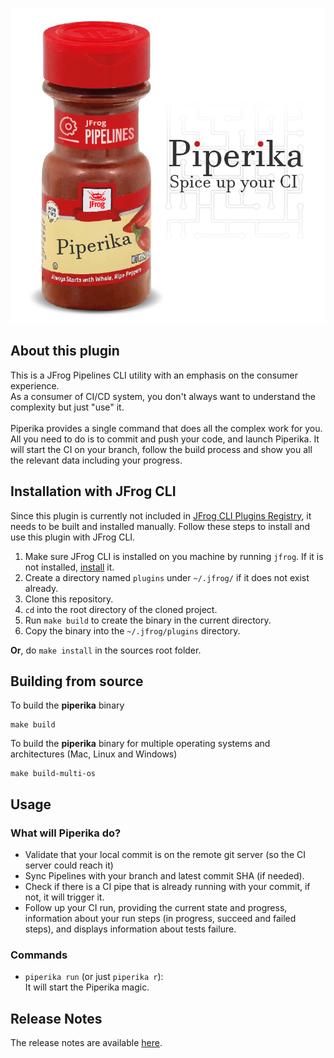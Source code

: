 ![](assets/logo.png)


## About this plugin
This is a JFrog Pipelines CLI utility with an emphasis on the consumer experience.</br>
As a consumer of CI/CD system, you don't always want to understand the complexity but just "use" it.</br></br>
Piperika provides a single command that does all the complex work for you.</br>
All you need to do is to commit and push your code, and launch Piperika. It will start the CI on your branch, follow the build process and show you all the relevant data including your progress. 

## Installation with JFrog CLI
Since this plugin is currently not included in [JFrog CLI Plugins Registry](https://github.com/jfrog/jfrog-cli-plugins-reg), it needs to be built and installed manually. Follow these steps to install and use this plugin with JFrog CLI.
1. Make sure JFrog CLI is installed on you machine by running ```jfrog```. If it is not installed, [install](https://jfrog.com/getcli/) it.
2. Create a directory named ```plugins``` under ```~/.jfrog/``` if it does not exist already.
3. Clone this repository.
4. `cd` into the root directory of the cloned project.
5. Run ```make build``` to create the binary in the current directory.
6. Copy the binary into the ```~/.jfrog/plugins``` directory.

**Or**, do `make install` in the sources root folder.

## Building from source
To build the **piperika** binary
```shell
make build
```
To build the **piperika** binary for multiple operating systems and architectures (Mac, Linux and Windows)
```shell
make build-multi-os
```

## Usage
### What will Piperika do?
* Validate that your local commit is on the remote git server (so the CI server could reach it)
* Sync Pipelines with your branch and latest commit SHA (if needed).
* Check if there is a CI pipe that is already running with your commit, if not, it will trigger it.
* Follow up your CI run, providing the current state and progress, information about your run steps (in progress, succeed and failed steps), and displays information about tests failure.

### Commands
* `piperika run` (or just `piperika r`): </br>
It will start the Piperika magic.</br>


## Release Notes
The release notes are available [here](RELEASE.md).
